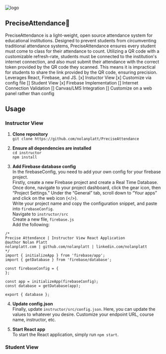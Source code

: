  ![logo](https://github.com/user-attachments/assets/a80551cc-73c8-4aa3-bbce-793c9bb0c2d0)

## PreciseAttendance🚀

PreciseAttendance is a light-weight, open source attendance system for educational institutions. Designed to prevent students from circumventing traditional attendance systems, PreciseAttendance ensures every student must come to class for their attendance to count. Utilizing a QR code with a customizable refresh-rate, students must be connected to the institution's internet connection, and also must submit their attendance with the correct token provided by the QR code they scanned. This means it is impractical for students to share the link provided by the QR code, ensuring precision. Leverages React, Firebase, and JS. 
[x] Instuctor View
[x] Customize via config file
[]  Student View
[x] Firebase Implementation
[] Internet Connection Validation
[] Canvas/LMS Integration
[] Customize on a web panel rather than config

## Usage
### Instructor View
1. **Clone repository**  
`git clone https://github.com/nolanplatt/PreciseAttendance`

2. **Ensure all dependencies are installed**  
`cd instructor`  
`npm install`

3. **Add Firebase database config**  
In the firebaseConfig, you need to add your own config for your firebase project.  
Firstly, create a new Firebase project and create a Real Time Database.  
Once done, navigate to your project dashboard, click the gear icon, then “Project Settings.” Under the “General” tab, scroll down to “Your apps” and click on the web icon (</>).  
Write your project name and copy the configuration snippet, and paste into `firebaseConfig`.  
Navigate to `instructor/src`  
Create a new file, `firebase.js`  
Add the following:  
```
/*
Precise Attendance | Instructor View React Application
@author Nolan Platt
nolanplatt.com | github.com/nolanplatt | linkedin.com/nolanplatt
*/
import { initializeApp } from 'firebase/app';
import { getDatabase } from 'firebase/database';

const firebaseConfig = {
};

const app = initializeApp(firebaseConfig);
const database = getDatabase(app);

export { database };
```  


4. **Update config.json**  
Finally, update `instructor/src/config.json`. Here, you can update the values to whatever you desire. Customize your endpoint URL, course name, instructor, etc.  

5. **Start React app**  
To start the React application, simply run `npm start`.
  
### Student View





